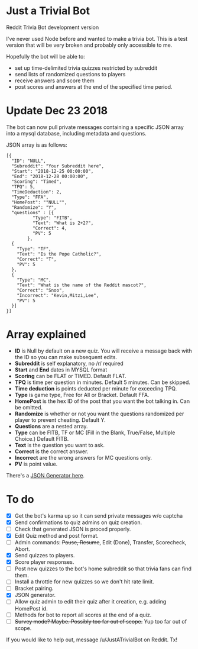 # Just a Trivial Bot
Reddit Trivia Bot development version

I've never used Node before and wanted to make a trivia bot. This is a test version that will be very broken and probably only accessible to me. 

Hopefully the bot will be able to:
* set up time-delimited trivia quizzes restricted by subreddit
* send lists of randomized questions to players
* receive answers and score them
* post scores and answers at the end of the specified time period.

# Update Dec 23 2018

The bot can now pull private messages containing a specific JSON array into a mysql database, including metadata and questions.

JSON array is as follows: 

```
[{
  "ID": "NULL",
  "Subreddit": "Your Subreddit here",
  "Start": "2018-12-25 00:00:00",
  "End": "2018-12-28 00:00:00",
  "Scoring": "Timed",
  "TPQ": 5,
  "TimeDeduction": 2,
  "Type": "FFA",
  "HomePost": ""NULL"",
  "Randomize": "Y",
  "questions" : [{
          "Type": "FITB",
          "Text": "What is 2+2?",
          "Correct": 4,
          "PV": 5
        },
  {
    "Type": "TF",
    "Text": "Is the Pope Catholic?",
    "Correct": "T",
    "PV": 5
  },
  {
    "Type": "MC",
    "Text": "What is the name of the Reddit mascot?",
    "Correct": "Snoo",
    "Incorrect": "Kevin,Mitzi,Lee",
    "PV": 5
  }]
}]
```

# Array explained
* **ID** is Null by default on a new quiz. You will receive a message back with the ID so you can make subsequent edits.
* **Subreddit** is self explanatory, no /r/ required
* **Start** and **End** dates in MYSQL format
* **Scoring** can be FLAT or TIMED. Default FLAT.
* **TPQ** is time per question in minutes. Default 5 minutes. Can be skipped.
* **Time deduction** is points deducted per minute for exceeding TPQ.
* **Type** is game type, Free for All or Bracket. Default FFA.
* **HomePost** is the hex ID of the post that you want the bot talking in. Can be omitted.
* **Randomize** is whether or not you want the questions randomized per player to prevent cheating. Default Y.
* **Questions** are a nested array.
 * **Type** can be FITB, TF or MC (Fill in the Blank, True/False, Multiple Choice.) Default FITB.
 * **Text** is the question you want to ask.
 * **Correct** is the correct answer.
 * **Incorrect** are the wrong answers for MC questions only.
 * **PV** is point value.
 
 There's a [JSON Generator here](https://justatrivialbot.github.io/triviabotdevelopment/index.html).
 
 # To do
 * [X] Get the bot's karma up so it can send private messages w/o captcha
 * [X] Send confirmations to quiz admins on quiz creation.
 * [ ] Check that generated JSON is proced properly.
 * [X] Edit Quiz method and post format.
 * [ ] Admin commands: ~~Pause, Resume~~, Edit (Done), Transfer, Scorecheck, Abort.
 * [X] Send quizzes to players.
 * [X] Score player responses.
 * [ ] Post new quizzes to the bot's home subreddit so that trivia fans can find them.
 * [ ] Install a throttle for new quizzes so we don't hit rate limit.
 * [ ] Bracket pairing.
 * [X] JSON generator.
 * [ ] Allow quiz admin to edit their quiz after it creation, e.g. adding HomePost id.
 * [ ] Methods for bot to report all scores at the end of a quiz.
 * [ ] ~~Survey mode? Maybe. Possibly too far out of scope.~~ Yup too far out of scope.
 
 If you would like to help out, message /u/JustATrivialBot on Reddit. Tx!